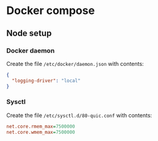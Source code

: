 # Docker compose

## Node setup

### Docker daemon

Create the file `/etc/docker/daemon.json` with contents:

```json
{
  "logging-driver": "local"
}
```

### Sysctl

Create the file `/etc/sysctl.d/80-quic.conf` with contents:

```ini
net.core.rmem_max=7500000
net.core.wmem_max=7500000
```
